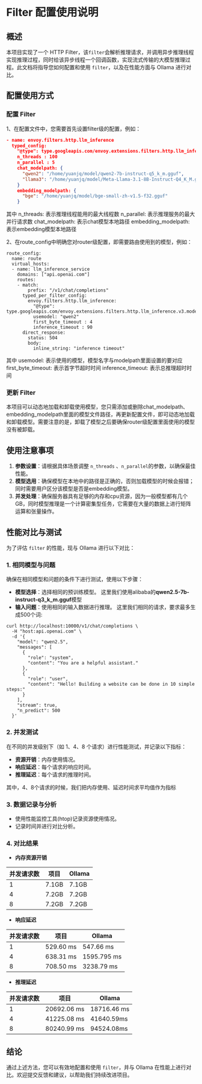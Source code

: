 # Filter 配置使用说明

## 概述

本项目实现了一个 HTTP Filter，该`filter`会解析推理请求，并调用异步推理线程实现推理过程，同时给该异步线程一个回调函数，实现流式传输的大模型推理过程。此文档将指导您如何配置和使用 `filter`，以及在性能方面与 Ollama 进行对比。

## 配置使用方式

### 配置 Filter

1、在配置文件中，您需要首先设置filter级的配置，例如：

```json
- name: envoy.filters.http.llm_inference
  typed_config:
    "@type": type.googleapis.com/envoy.extensions.filters.http.llm_inference.v3.modelParameter
    n_threads : 100
    n_parallel : 5
    chat_modelpath: {
      "qwen2": "/home/yuanjq/model/qwen2-7b-instruct-q5_k_m.gguf",
      "llama3": "/home/yuanjq/model/Meta-Llama-3.1-8B-Instruct-Q4_K_M.gguf"
    }
    embedding_modelpath: {
      "bge": "/home/yuanjq/model/bge-small-zh-v1.5-f32.gguf"
    }
```
其中
n_threads: 表示推理线程能用的最大线程数
n_parallel: 表示推理服务的最大并行请求数
chat_modelpath: 表示chat模型本地路径
embedding_modelpath: 表示embedding模型本地路径

2、在route_config中明确您对router级配置，即需要路由使用到的模型，例如：
```
route_config:
  name: route
  virtual_hosts:
  - name: llm_inference_service
    domains: ["api.openai.com"]
    routes:
    - match:
        prefix: "/v1/chat/completions"
      typed_per_filter_config:
        envoy.filters.http.llm_inference:
          "@type": type.googleapis.com/envoy.extensions.filters.http.llm_inference.v3.modelChosen
          usemodel: "qwen2"
          first_byte_timeout : 4
          inference_timeout : 90
      direct_response:
        status: 504
        body:
          inline_string: "inference timeout"
```
其中
usemodel: 表示使用的模型，模型名字与modelpath里面设置的要对应
first_byte_timeout: 表示首字节超时时间
inference_timeout: 表示总推理超时时间

### 更新 Filter
本项目可以动态地加载和卸载使用模型，您只需添加或删除chat_modelpath、embedding_modelpath里面的模型文件路径，再更新配置文件，即可动态地加载和卸载模型。需要注意的是，卸载了模型之后要确保router级配置里面使用的模型没有被卸载。


## 使用注意事项

1. **参数设置**：请根据具体场景调整 `n_threads` 、`n_parallel`的参数，以确保最佳性能。
2. **模型选用**：确保模型在本地中的路径是正确的，否则加载模型的时候会报错；同时需要用户区分该模型是否是embedding模型。
3. **并发处理**：确保服务器具有足够的内存和cpu资源，因为一般模型都有几个GB，同时模型推理是一个计算密集型任务，它需要在大量的数据上进行矩阵运算和张量操作。

## 性能对比与测试

为了评估 `filter` 的性能，现与 Ollama 进行以下对比：

### 1. 相同模型与问题

确保在相同模型和问题的条件下进行测试，使用以下步骤：

- **模型选择**：选择相同的预训练模型。
  这里我们使用alibaba的**qwen2.5-7b-instruct-q3_k_m.gguf**模型
- **输入问题**：使用相同的输入数据进行推理。
  这里我们相同的请求，要求最多生成500个词:
```
curl http://localhost:10000/v1/chat/completions \
  -H "host:api.openai.com" \
  -d '{
    "model": "qwen2.5",
    "messages": [
      {
        "role": "system",
        "content": "You are a helpful assistant."
      },
      {
        "role": "user",
        "content": "Hello! Building a website can be done in 10 simple steps:"
      }
    ],
    "stream": true,
    "n_predict": 500
  }'

```
### 2. 并发测试

在不同的并发级别下（如 1、4、8 个请求）进行性能测试，并记录以下指标：

- **资源开销**：内存使用情况。
- **响应延迟**：每个请求的响应时间。
- **推理延迟**：每个请求的推理时间。

其中，4、8个请求的时候，我们把内存使用、延迟时间求平均值作为指标
### 3. 数据记录与分析

- 使用性能监控工具(htop)记录资源使用情况。
- 记录时间并进行对比分析。

### 4. 对比结果
- **内存资源开销**

并发请求数     |  项目     | Ollama
-------- |-------- | -----
1  | 7.1GB | 7.1GB
4  | 7.2GB| 7.2GB
8  | 7.2GB| 7.2GB

- **响应延迟**

并发请求数     |  项目     | Ollama
-------- |-------- | -----
1  | 529.60 ms |  547.66 ms
4  | 638.31 ms| 1595.795 ms
8  | 708.50 ms| 3238.79 ms

- **推理延迟**

并发请求数     |  项目     | Ollama
-------- |-------- | -----
1  | 20692.06 ms | 18716.46 ms
4  | 41225.08 ms| 41640.59ms
8  | 80240.99 ms | 94524.08ms


## 结论



通过上述方法，您可以有效地配置和使用 `filter`，并与 Ollama 在性能上进行对比。欢迎提交反馈和建议，以帮助我们持续改进项目。

